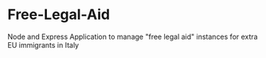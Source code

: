 # Free-Legal-Aid
Node and Express Application to manage "free legal aid" instances for extra EU immigrants in Italy
